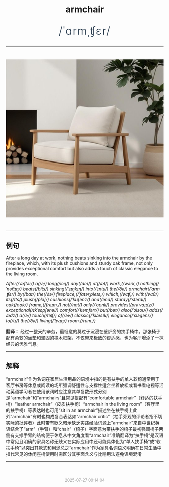 <div align="center">

# armchair

<div style="margin: 30px 0;">
<h1 style="font-size: 2.5em; font-weight: 300; letter-spacing: 2px; margin: 0; color: #2c3e50;">
/ˈɑrmˌʧɛr/
</h1>
</div>

</div>

---

<div align="center" style="margin: 40px 0;">

![armchair](images/armchair.png)

</div>

---

## 例句

After a long day at work, nothing beats sinking into the armchair by the fireplace, which, with its plush cushions and sturdy oak frame, not only provides exceptional comfort but also adds a touch of classic elegance to the living room.

*After(/ˈæftər/) a(/ə/) long(/lɔŋ/) day(/deɪ/) at(/æt/) work,(/wərk,/) nothing(/ˈnəθɪŋ/) beats(/bits/) sinking(/ˈsɪŋkɪŋ/) into(/ˈɪntu/) the(/ðə/) armchair(/ˈɑrmˌʧɛr/) by(/baɪ/) the(/ðə/) fireplace,(/ˈfaɪərˌpleɪs,/) which,(/wɪʧ,/) with(/wɪθ/) its(/ɪts/) plush(/pləʃ/) cushions(/ˈkʊʃənz/) and(/ənd/) sturdy(/ˈstərdi/) oak(/oʊk/) frame,(/freɪm,/) not(/nɑt/) only(/ˈoʊnli/) provides(/prəˈvaɪdz/) exceptional(/ɪkˈsɛpʃənəl/) comfort(/ˈkəmfərt/) but(/bət/) also(/ˈɔlsoʊ/) adds(/ædz/) a(/ə/) touch(/təʧ/) of(/əv/) classic(/ˈklæsɪk/) elegance(/ˈɛləgəns/) to(/tɪ/) the(/ðə/) living(/ˈlɪvɪŋ/) room.(/rum./)*

**翻译：** 经过一整天的辛劳，最惬意的莫过于沉浸在壁炉旁的扶手椅中。那张椅子配有柔软的坐垫和坚固的橡木框架，不仅带来极致的舒适感，也为客厅增添了一抹经典的优雅气息。

---

## 解释

“armchair”作为名词在家居生活用品的语境中指的是有扶手的单人软椅通常用于客厅书房等休息或阅读的场所强调舒适性与支撑性适合坐着放松或看书看电视等活动英语学习者在使用该词时应注意其单复数形式分别是“armchair”和“armchairs”且常见搭配有“comfortable armchair”（舒适的扶手椅）“leather armchair”（皮质扶手椅）“armchair in the living room”（客厅里的扶手椅）等表达时也可用“sit in an armchair”描述坐在扶手椅上此外“armchair”有时也构成复合表达如“armchair critic”（袖手旁观的评论者指不切实际的批评者）此时带有贬义暗示缺乏实践经验词源上“armchair”来自中世纪英语结合了“arm”（手臂）和“chair”（椅子）字面意为带扶手的椅子最初强调椅子两侧有支撑手臂的结构便于休息从中文角度看“armchair”准确翻译为“扶手椅”是汉语中常见且明确的家具名称无歧义在实际应用中还可能具体化为“单人扶手椅”或“软扶手椅”以突出其款式和用途总之“armchair”作为家具名词语义明确在日常生活中指代常见的休闲座椅使用时需区分其字面含义与比喻用法避免语境混淆


---

<div align="center" style="margin-top: 50px;">
<small style="color: #999; font-size: 0.9em;">2025-07-27 09:14:04</small>
</div>

